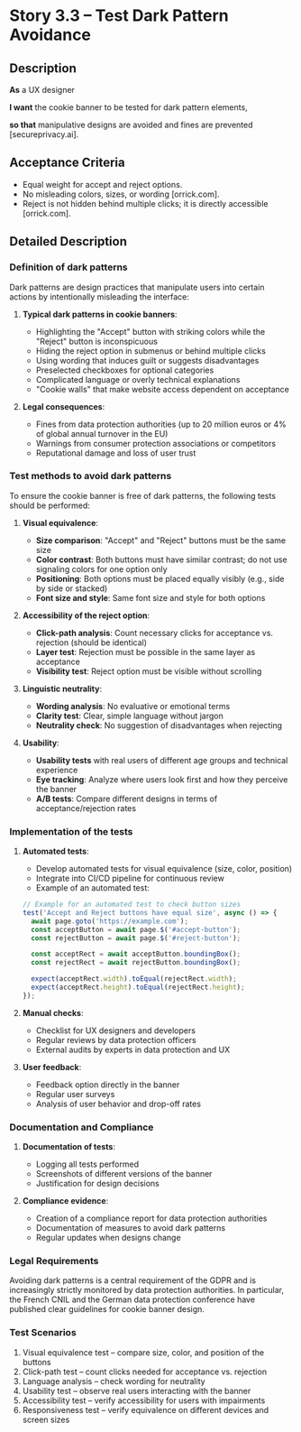 # Story 3.3 – Test Dark Pattern Avoidance

## Description

**As** a UX designer

**I want** the cookie banner to be tested for dark pattern elements,

**so that** manipulative designs are avoided and fines are prevented [secureprivacy.ai].

## Acceptance Criteria

- Equal weight for accept and reject options.
- No misleading colors, sizes, or wording [orrick.com].
- Reject is not hidden behind multiple clicks; it is directly accessible [orrick.com].

## Detailed Description

### Definition of dark patterns
Dark patterns are design practices that manipulate users into certain actions by intentionally misleading the interface:

1. **Typical dark patterns in cookie banners**:
   - Highlighting the "Accept" button with striking colors while the "Reject" button is inconspicuous
   - Hiding the reject option in submenus or behind multiple clicks
   - Using wording that induces guilt or suggests disadvantages
   - Preselected checkboxes for optional categories
   - Complicated language or overly technical explanations
   - "Cookie walls" that make website access dependent on acceptance

2. **Legal consequences**:
   - Fines from data protection authorities (up to 20 million euros or 4% of global annual turnover in the EU)
   - Warnings from consumer protection associations or competitors
   - Reputational damage and loss of user trust

### Test methods to avoid dark patterns
To ensure the cookie banner is free of dark patterns, the following tests should be performed:

1. **Visual equivalence**:
   - **Size comparison**: "Accept" and "Reject" buttons must be the same size
   - **Color contrast**: Both buttons must have similar contrast; do not use signaling colors for one option only
   - **Positioning**: Both options must be placed equally visibly (e.g., side by side or stacked)
   - **Font size and style**: Same font size and style for both options

2. **Accessibility of the reject option**:
   - **Click-path analysis**: Count necessary clicks for acceptance vs. rejection (should be identical)
   - **Layer test**: Rejection must be possible in the same layer as acceptance
   - **Visibility test**: Reject option must be visible without scrolling

3. **Linguistic neutrality**:
   - **Wording analysis**: No evaluative or emotional terms
   - **Clarity test**: Clear, simple language without jargon
   - **Neutrality check**: No suggestion of disadvantages when rejecting

4. **Usability**:
   - **Usability tests** with real users of different age groups and technical experience
   - **Eye tracking**: Analyze where users look first and how they perceive the banner
   - **A/B tests**: Compare different designs in terms of acceptance/rejection rates

### Implementation of the tests
1. **Automated tests**:
   - Develop automated tests for visual equivalence (size, color, position)
   - Integrate into CI/CD pipeline for continuous review
   - Example of an automated test:
   ```javascript
   // Example for an automated test to check button sizes
   test('Accept and Reject buttons have equal size', async () => {
     await page.goto('https://example.com');
     const acceptButton = await page.$('#accept-button');
     const rejectButton = await page.$('#reject-button');

     const acceptRect = await acceptButton.boundingBox();
     const rejectRect = await rejectButton.boundingBox();

     expect(acceptRect.width).toEqual(rejectRect.width);
     expect(acceptRect.height).toEqual(rejectRect.height);
   });
   ```

2. **Manual checks**:
   - Checklist for UX designers and developers
   - Regular reviews by data protection officers
   - External audits by experts in data protection and UX

3. **User feedback**:
   - Feedback option directly in the banner
   - Regular user surveys
   - Analysis of user behavior and drop-off rates

### Documentation and Compliance
1. **Documentation of tests**:
   - Logging all tests performed
   - Screenshots of different versions of the banner
   - Justification for design decisions

2. **Compliance evidence**:
   - Creation of a compliance report for data protection authorities
   - Documentation of measures to avoid dark patterns
   - Regular updates when designs change

### Legal Requirements
Avoiding dark patterns is a central requirement of the GDPR and is increasingly strictly monitored by data protection authorities. In particular, the French CNIL and the German data protection conference have published clear guidelines for cookie banner design.

### Test Scenarios
1. Visual equivalence test – compare size, color, and position of the buttons
2. Click-path test – count clicks needed for acceptance vs. rejection
3. Language analysis – check wording for neutrality
4. Usability test – observe real users interacting with the banner
5. Accessibility test – verify accessibility for users with impairments
6. Responsiveness test – verify equivalence on different devices and screen sizes
